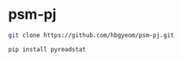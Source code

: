 # psm-pj

```bash
git clone https://github.com/hbgyeom/psm-pj.git
```

```bash
pip install pyreadstat
```
